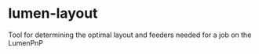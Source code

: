 # lumen-layout
Tool for determining the optimal layout and feeders needed for a job on the LumenPnP
